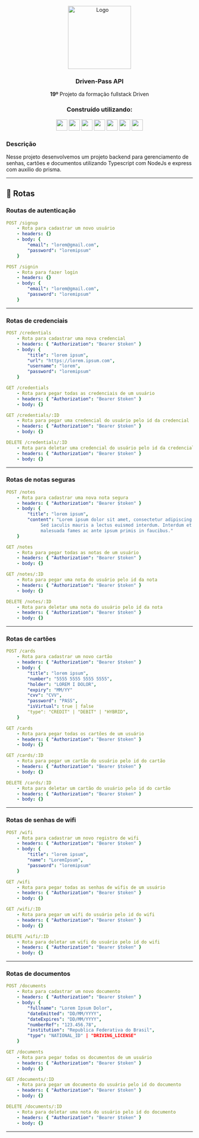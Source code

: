 <div id="top"></div>
<!-- PROJECT LOGO -->
<br />
<div align="center">
    <img src="https://icon-library.com/images/lock-icon-png/lock-icon-png-16.jpg" alt="Logo" width="170">

<h3 align="center">Driven-Pass API</h3>
  <p align="center">
   <strong>19º</strong> Projeto da formação fullstack Driven
</div>

<div align="center">
  <h3 align="center">Construído utilizando:</h3>

  <img src="https://img.shields.io/badge/Heroku-430098?style=for-the-badge&logo=heroku&logoColor=white" height="30px"/>
  <img src="https://img.shields.io/badge/PostgreSQL-316192?style=for-the-badge&logo=postgresql&logoColor=white" height="30px"/>
  <img src="https://img.shields.io/badge/TypeScript-007ACC?style=for-the-badge&logo=typescript&logoColor=white" height="30px"/>
  <img src="https://img.shields.io/badge/Node.js-43853D?style=for-the-badge&logo=node.js&logoColor=white" height="30px"/>  
  <img src="https://img.shields.io/badge/Express.js-404D59?style=for-the-badge&logo=express.js&logoColor=white" height="30px"/>  
  <img src="https://img.shields.io/badge/Prisma-3982CE?style=for-the-badge&logo=Prisma&logoColor=white" height="30px"/>
  <img src="https://img.shields.io/badge/JWT-323330?style=for-the-badge&logo=json-web-tokens&logoColor=pink" height="30px"/>
</div>



### Descrição

Nesse projeto desenvolvemos um projeto backend para gerenciamento de senhas, cartões e documentos utilizando Typescript com NodeJs e express com auxilio do prisma.
  
***
## :rocket: Rotas

### Routas de autenticação
```yml
POST /signup
    - Rota para cadastrar um novo usuário
    - headers: {}
    - body: {
        "email": "lorem@gmail.com",
        "password": "loremipsum"
    }
```
    
```yml 
POST /signin
    - Rota para fazer login
    - headers: {}
    - body: {
        "email": "lorem@gmail.com",
        "password": "loremipsum"
    }
```
***   

### Rotas de credenciais
```yml
POST /credentials
    - Rota para cadastrar uma nova credencial
    - headers: { "Authorization": "Bearer $token" }
    - body: {
        "title": "lorem ipsum",
        "url": "https://lorem.ipsum.com",
        "username": "lorem",
        "password": "loremipsum"
    }
```
    
```yml 
GET /credentials
    - Rota para pegar todas as credenciais de um usuário
    - headers: { "Authorization": "Bearer $token" }
    - body: {}
```

```yml 
GET /credentials/:ID
    - Rota para pegar uma credencial do usuário pelo id da credencial
    - headers: { "Authorization": "Bearer $token" }
    - body: {}
```

```yml 
DELETE /credentials/:ID
    - Rota para deletar uma credencial do usuário pelo id da credencial
    - headers: { "Authorization": "Bearer $token" }
    - body: {}
```
***   

### Rotas de notas seguras
```yml
POST /notes
    - Rota para cadastrar uma nova nota segura
    - headers: { "Authorization": "Bearer $token" }
    - body: {
        "title": "lorem ipsum",
        "content": "Lorem ipsum dolor sit amet, consectetur adipiscing elit.
             Sed iaculis mauris a lectus euismod interdum. Interdum et
             malesuada fames ac ante ipsum primis in faucibus."
    }
```
    
```yml 
GET /notes
    - Rota para pegar todas as notas de um usuário
    - headers: { "Authorization": "Bearer $token" }
    - body: {}
```

```yml 
GET /notes/:ID
    - Rota para pegar uma nota do usuário pelo id da nota
    - headers: { "Authorization": "Bearer $token" }
    - body: {}
```

```yml 
DELETE /notes/:ID
    - Rota para deletar uma nota do usuário pelo id da nota
    - headers: { "Authorization": "Bearer $token" }
    - body: {}
```
***   

### Rotas de cartões
```yml
POST /cards
    - Rota para cadastrar um novo cartão
    - headers: { "Authorization": "Bearer $token" }
    - body: {
        "title": "lorem ipsum",
        "number": "5555 5555 5555 5555",
        "holder": "LOREM I DOLOR",
        "expiry": "MM/YY"
        "cvv": "CVV",
        "password": "PASS",
        "isVirtual": true | false
        "type": "CREDIT" | "DEBIT" | "HYBRID",
    }
```
    
```yml 
GET /cards
    - Rota para pegar todas os cartões de um usuário
    - headers: { "Authorization": "Bearer $token" }
    - body: {}
```

```yml 
GET /cards/:ID
    - Rota para pegar um cartão do usuário pelo id do cartão
    - headers: { "Authorization": "Bearer $token" }
    - body: {}
```

```yml 
DELETE /cards/:ID
    - Rota para deletar um cartão do usuário pelo id do cartão
    - headers: { "Authorization": "Bearer $token" }
    - body: {}
```
***   

### Rotas de senhas de wifi
```yml
POST /wifi
    - Rota para cadastrar um novo registro de wifi
    - headers: { "Authorization": "Bearer $token" }
    - body: {
        "title": "lorem ipsum",
        "name": "LoremIpsum",
        "password": "loremipsum"
    }
```
    
```yml 
GET /wifi
    - Rota para pegar todas as senhas de wifis de um usuário
    - headers: { "Authorization": "Bearer $token" }
    - body: {}
```

```yml 
GET /wifi/:ID
    - Rota para pegar um wifi do usuário pelo id do wifi
    - headers: { "Authorization": "Bearer $token" }
    - body: {}
```

```yml 
DELETE /wifi/:ID
    - Rota para deletar um wifi do usuário pelo id do wifi
    - headers: { "Authorization": "Bearer $token" }
    - body: {}
```
***   
### Rotas de documentos
```yml
POST /documents
    - Rota para cadastrar um novo documento
    - headers: { "Authorization": "Bearer $token" }
    - body: {
        "fullname": "Lorem Ipsum Dolor",
        "dateEmitted": "DD/MM/YYYY",
        "dateExpires": "DD/MM/YYYY",
        "numberRef": "123.456.78",
        "institution": "Republica Federativa do Brasil",
        "type": "NATIONAL_ID" | "DRIVING_LICENSE"
    }
```
    
```yml 
GET /documents
    - Rota para pegar todas os documentos de um usuário
    - headers: { "Authorization": "Bearer $token" }
    - body: {}
```

```yml 
GET /documents/:ID
    - Rota para pegar um documento do usuário pelo id do documento
    - headers: { "Authorization": "Bearer $token" }
    - body: {}
```

```yml 
DELETE /documents/:ID
    - Rota para deletar uma nota do usuário pelo id do documento
    - headers: { "Authorization": "Bearer $token" }
    - body: {}
```
***   
